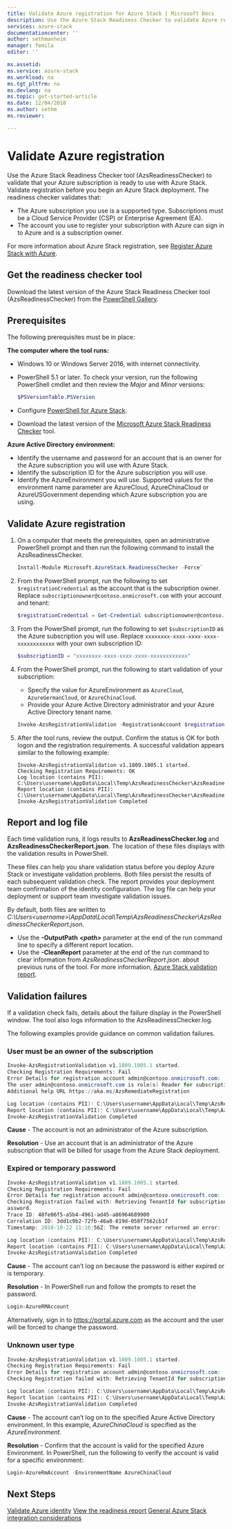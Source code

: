 ```yaml
---
title: Validate Azure registration for Azure Stack | Microsoft Docs
description: Use the Azure Stack Readiness Checker to validate Azure registration.
services: azure-stack
documentationcenter: ''
author: sethmanheim
manager: femila
editor: ''

ms.assetid:
ms.service: azure-stack
ms.workload: na
ms.tgt_pltfrm: na
ms.devlang: na
ms.topic: get-started-article
ms.date: 12/04/2018
ms.author: sethm
ms.reviewer:

---
```



# Validate Azure registration
 
Use the Azure Stack Readiness Checker tool (AzsReadinessChecker) to validate that your Azure subscription is ready to use with Azure Stack. Validate registration before you begin an Azure Stack deployment. The readiness checker validates that:

- The Azure subscription you use is a supported type. Subscriptions must be a Cloud Service Provider (CSP) or Enterprise Agreement (EA). 
- The account you use to register your subscription with Azure can sign in to Azure and is a subscription owner. 

For more information about Azure Stack registration, see [Register Azure Stack with Azure](azure-stack-registration.md). 

## Get the readiness checker tool

Download the latest version of the Azure Stack Readiness Checker tool (AzsReadinessChecker) from the [PowerShell Gallery](https://aka.ms/AzsReadinessChecker).  

## Prerequisites

The following prerequisites must be in place:

**The computer where the tool runs:**
 - Windows 10 or Windows Server 2016, with internet connectivity.
 - PowerShell 5.1 or later. To check your version, run the following PowerShell cmdlet and then review the *Major* and *Minor* versions:  

    ```powershell
    $PSVersionTable.PSVersion
    ``` 
 - Configure [PowerShell for Azure Stack](azure-stack-powershell-install.md). 
 - Download the latest version of the [Microsoft Azure Stack Readiness Checker](https://aka.ms/AzsReadinessChecker) tool.  

**Azure Active Directory environment:**
 - Identify the username and password for an account that is an owner for the Azure subscription you will use with Azure Stack.  
 - Identify the subscription ID for the Azure subscription you will use. 
 - Identify the AzureEnvironment you will use. Supported values for the environment name parameter are AzureCloud, AzureChinaCloud or AzureUSGovernment depending which Azure subscription you are using.

## Validate Azure registration

1. On a computer that meets the prerequisites, open an administrative PowerShell prompt and then run the following command to install the AzsReadinessChecker.

    ```powershell
    Install-Module Microsoft.AzureStack.ReadinessChecker -Force`
    ```

2. From the PowerShell prompt, run the following to set `$registrationCredential` as the account that is the subscription owner. Replace `subscriptionowner@contoso.onmicrosoft.com` with your account and tenant: 
   ```powershell
   $registrationCredential = Get-Credential subscriptionowner@contoso.onmicrosoft.com -Message "Enter Credentials for Subscription Owner"
   ```

3. From the PowerShell prompt, run the following to set `$subscriptionID` as the Azure subscription you will use. Replace `xxxxxxxx-xxxx-xxxx-xxxx-xxxxxxxxxxxx` with your own subscription ID:
   ```powershell
   $subscriptionID = "xxxxxxxx-xxxx-xxxx-xxxx-xxxxxxxxxxxx"
   ``` 

4. From the PowerShell prompt, run the following to start validation of your subscription: 
   - Specify the value for AzureEnvironment as `AzureCloud`, `AzureGermanCloud`, or `AzureChinaCloud`.  
   - Provide your Azure Active Directory administrator and your Azure Active Directory tenant name. 

   ```powershell
   Invoke-AzsRegistrationValidation -RegistrationAccount $registrationCredential -AzureEnvironment AzureCloud -RegistrationSubscriptionID $subscriptionID`
   ```

5. After the tool runs, review the output. Confirm the status is OK for both logon and the registration requirements. A successful validation appears similar to the following example:
  
   ```shell
   Invoke-AzsRegistrationValidation v1.1809.1005.1 started.
   Checking Registration Requirements: OK
   Log location (contains PII): C:\Users\username\AppData\Local\Temp\AzsReadinessChecker\AzsReadinessChecker.log
   Report location (contains PII): C:\Users\username\AppData\Local\Temp\AzsReadinessChecker\AzsReadinessCheckerReport.json
   Invoke-AzsRegistrationValidation Completed
   ```

## Report and log file

Each time validation runs, it logs results to **AzsReadinessChecker.log** and **AzsReadinessCheckerReport.json**. The location of these files displays with the validation results in PowerShell. 

These files can help you share validation status before you deploy Azure Stack or investigate validation problems. Both files persist the results of each subsequent validation check. The report provides your deployment team confirmation of the identity configuration. The log file can help your deployment or support team investigate validation issues. 

By default, both files are written to *C:\Users\<username>\AppData\Local\Temp\AzsReadinessChecker\AzsReadinessCheckerReport.json*.  
 - Use the **-OutputPath** ***&lt;path&gt;*** parameter at the end of the run command line to specify a different report location.   
 - Use the **-CleanReport** parameter at the end of the run command to clear information from *AzsReadinessCheckerReport.json*.  about previous runs of the tool. 
For more information, [Azure Stack validation report](azure-stack-validation-report.md).

## Validation failures
If a validation check fails, details about the failure display in the PowerShell window. The tool also logs information to the AzsReadinessChecker.log.

The following examples provide guidance on common validation failures.

### User must be an owner of the subscription	

```PowerShell
Invoke-AzsRegistrationValidation v1.1809.1005.1 started.
Checking Registration Requirements: Fail 
Error Details for registration account admin@contoso.onmicrosoft.com:
The user admin@contoso.onmicrosoft.com is role(s) Reader for subscription 3f961d1c-d1fb-40c3-99ba-44524b56df2d. User must be an owner of the subscription to be used for registration.
Additional help URL https://aka.ms/AzsRemediateRegistration

Log location (contains PII): C:\Users\username\AppData\Local\Temp\AzsReadinessChecker\AzsReadinessChecker.log
Report location (contains PII): C:\Users\username\AppData\Local\Temp\AzsReadinessChecker\AzsReadinessCheckerReport.json
Invoke-AzsRegistrationValidation Completed
```

**Cause** - The account is not an administrator of the Azure subscription.   

**Resolution** - Use an account that is an administrator of the Azure subscription that will be billed for usage from the Azure Stack deployment.

### Expired or temporary password
 
```PowerShell
Invoke-AzsRegistrationValidation v1.1809.1005.1 started.
Checking Registration Requirements: Fail 
Error Details for registration account admin@contoso.onmicrosoft.com:
Checking Registration failed with: Retrieving TenantId for subscription 3f961d1c-d1fb-40c3-99ba-44524b56df2d using account admin@contoso.onmicrosoft.com failed with AADSTS50055: Force Change P
assword.
Trace ID: 48fe06f5-a5b4-4961-ad45-a86964689900
Correlation ID: 3dd1c9b2-72fb-46a0-819d-058f7562cb1f
Timestamp: 2018-10-22 11:16:56Z: The remote server returned an error: (401) Unauthorized.

Log location (contains PII): C:\Users\username\AppData\Local\Temp\AzsReadinessChecker\AzsReadinessChecker.log
Report location (contains PII): C:\Users\username\AppData\Local\Temp\AzsReadinessChecker\AzsReadinessCheckerReport.json
Invoke-AzsRegistrationValidation Completed
```

**Cause** - The account can’t log on because the password is either expired or is temporary.     

**Resolution** - In PowerShell run and follow the prompts to reset the password. 

```powershell
Login-AzureRMAccount
``` 

Alternatively, sign in to https://portal.azure.com as the account and the user will be forced to change the password.

### Unknown user type  

```PowerShell
Invoke-AzsRegistrationValidation v1.1809.1005.1 started.
Checking Registration Requirements: Fail 
Error Details for registration account admin@contoso.onmicrosoft.com:
Checking Registration failed with: Retrieving TenantId for subscription <subscription ID> using <account> failed with unknown_user_type: Unknown User Type

Log location (contains PII): C:\Users\username\AppData\Local\Temp\AzsReadinessChecker\AzsReadinessChecker.log
Report location (contains PII): C:\Users\username\AppData\Local\Temp\AzsReadinessChecker\AzsReadinessCheckerReport.json
Invoke-AzsRegistrationValidation Completed
```

**Cause** - The account can’t log on to the specified Azure Active Directory environment. In this example, *AzureChinaCloud* is specified as the *AzureEnvironment*.  

**Resolution** - Confirm that the account is valid for the specified Azure Environment. In PowerShell, run the following to verify the account is valid for a specific environment:
     
```powershell
Login-AzureRmAccount -EnvironmentName AzureChinaCloud
```


## Next Steps
[Validate Azure identity](azure-stack-validate-identity.md)
[View the readiness report](azure-stack-validation-report.md)
[General Azure Stack integration considerations](azure-stack-datacenter-integration.md)

